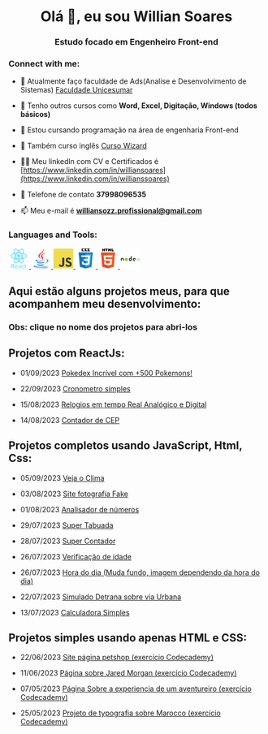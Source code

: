 <h1 align="center">Olá 👋, eu sou Willian Soares</h1>
<h3 align="center">Estudo focado em Engenheiro Front-end</h3>
<h3 align="left">Connect with me:</h3>

- 🔭 Atualmente faço faculdade de Ads(Analise e Desenvolvimento de Sistemas) [Faculdade Unicesumar](https://studeo.unicesumar.edu.br/#!/access/login)

- 🌱 Tenho outros cursos como **Word, Excel, Digitação, Windows (todos básicos)**

- 👯 Estou cursando programação na área de engenharia Front-end

- 🤝 Também curso inglês [Curso Wizard](https://me.wizard.com.br/)

- 👨‍💻 Meu linkedln com CV e Certificados é [https://www.linkedin.com/in/williansoares](https://www.linkedin.com/in/willianssoares)

- 💬 Telefone de contato **37998096535**

- 📫 Meu e-mail é **williansozz.profissional@gmail.com**


<p align="left">
</p>

<h3 align="left">Languages and Tools:</h3>
<p align="left">  <a href="https://reactjs.org/" target="_blank" rel="noreferrer"> <img src="https://raw.githubusercontent.com/devicons/devicon/master/icons/react/react-original-wordmark.svg" alt="react" width="40" height="40"/> <a href="https://www.java.com" target="_blank" rel="noreferrer"> <img src="https://raw.githubusercontent.com/devicons/devicon/master/icons/java/java-original.svg" alt="java" width="40" height="40"/> </a> </a> <a href="https://developer.mozilla.org/en-US/docs/Web/JavaScript" target="_blank" rel="noreferrer"> <img src="https://raw.githubusercontent.com/devicons/devicon/master/icons/javascript/javascript-original.svg" alt="javascript" width="40" height="40"/> <a href="https://www.w3schools.com/css/" target="_blank" rel="noreferrer"> <img src="https://raw.githubusercontent.com/devicons/devicon/master/icons/css3/css3-original-wordmark.svg" alt="css3" width="40" height="40"/> </a> <a href="https://www.w3.org/html/" target="_blank" rel="noreferrer"> <img src="https://raw.githubusercontent.com/devicons/devicon/master/icons/html5/html5-original-wordmark.svg" alt="html5" width="40" height="40"/> </a>  <a href="https://nodejs.org" target="_blank" rel="noreferrer"> <img src="https://raw.githubusercontent.com/devicons/devicon/master/icons/nodejs/nodejs-original-wordmark.svg" alt="nodejs" width="40" height="40"/> </a> </p>

<h2>Aqui estão alguns projetos meus, para que acompanhem meu desenvolvimento:</h2>
<h3>Obs: clique no nome dos projetos para abri-los<h3>

## Projetos com ReactJs:

- 01/09/2023 [Pokedex Incrível com +500 Pokemons!](https://poke-api-two-mu.vercel.app)

- 22/09/2023 [Cronometro simples](https://cronometro-khaki.vercel.app/)

- 15/08/2023 [Relogios em tempo Real Analógico e Digital](https://clock-git-main-williansozz.vercel.app/)

- 14/08/2023 [Contador de CEP](https://contadordecep.vercel.app/)

## Projetos completos usando JavaScript, Html, Css:

- 05/09/2023 [Veja o Clima](https://williansozz.github.io/veja-o-clima/)

- 03/08/2023 [Site fotografia Fake](https://williansozz.github.io/site-fotografia-fake)

- 01/08/2023 [Analisador de números](https://williansozz.github.io/analisadordenumeros/)

- 29/07/2023 [Super Tabuada](https://williansozz.github.io/Super-tabuada/)

- 28/07/2023 [Super Contador](https://williansozz.github.io/super-contador/)

- 26/07/2023 [Verificação de idade](https://williansozz.github.io/verificador-de-idade/)

- 26/07/2023 [Hora do dia (Muda fundo, imagem dependendo da hora do dia)](https://williansozz.github.io/hora-do-dia-project/)

- 22/07/2023 [Simulado Detrana sobre via Urbana](https://williansozz.github.io/detrana-simulador/)

- 13/07/2023 [Calculadora Simples](https://williansozz.github.io/calculadora-js/)

## Projetos simples usando apenas HTML e CSS:

- 22/06/2023 [Site página petshop (exercício Codecademy)](https://williansozz.github.io/Pagina-petshop-Codecademy-20/)

- 11/06/2023 [Página sobre Jared Morgan (exercício Codecademy)](https://williansozz.github.io/Jorney_Codecademy_14/)

- 07/05/2023 [Página Sobre a experiencia de um aventureiro (exercício Codecademy)](https://williansozz.github.io/Experience_the_summit_Codecaademy_12/#)
  
- 25/05/2023 [Projeto de typografia sobre Marocco (exercício Codecademy)](https://williansozz.github.io/Typograpy_Codecademy_6/)




<p>  </p>


<!--
**WillianSozz/WillianSozz** is a ✨ _special_ ✨ repository because its `README.md` (this file) appears on your GitHub profile.

Here are some ideas to get you started:

- 🔭 I’m currently working on ...
- 🌱 I’m currently learning ...
- 👯 I’m looking to collaborate on ...
- 🤔 I’m looking for help with ...
- 💬 Ask me about ...
- 📫 How to reach me: ...
- 😄 Pronouns: ...
- ⚡ Fun fact: ...
-->
